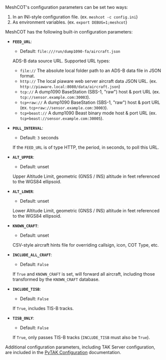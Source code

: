 MeshCOT's configuration parameters can be set two ways:

1. In an INI-style configuration file. (ex. ``meshcot -c config.ini``)
2. As environment variables. (ex. ``export DEBUG=1;meshcot``)

MeshCOT has the following built-in configuration parameters:

* **`FEED_URL`**:
    * Default: ``file:///run/dump1090-fa/aircraft.json``

    ADS-B data source URL. Supported URL types:

    - ``file://`` The absolute local folder path to an ADS-B data file in JSON format.
    - ``http://`` The local piaware web server aircraft data JSON URL. (ex. ``http://piaware.local:8080/data/aircraft.json``)
    - ``tcp://`` A dump1090 BaseStation (SBS-1, "raw") host & port URL (ex. ``tcp://sensor.example.com:30003``).
    - ``tcp+raw://`` A dump1090 BaseStation (SBS-1, "raw") host & port URL (ex. ``tcp+raw://sensor.example.com:30003``).
    - ``tcp+beast://`` A dump1090 Beast binary mode host & port URL (ex. ``tcp+beast://sensor.example.com:30005``).

* **`POLL_INTERVAL`**:
    * Default: ``3`` seconds

    If the `FEED_URL` is of type HTTP, the period, in seconds, to poll this URL.
    
* **`ALT_UPPER`**:
    * Default: unset

    Upper Altitude Limit, geometric (GNSS / INS) altitude in feet referenced to the WGS84 ellipsoid.

* **`ALT_LOWER`**:
    * Default: unset
    
    Lower Altitude Limit, geometric (GNSS / INS) altitude in feet referenced to the WGS84 ellipsoid.

* **`KNOWN_CRAFT`**:
    * Default: unset

    CSV-style aircraft hints file for overriding callsign, icon, COT Type, etc.

* **`INCLUDE_ALL_CRAFT`**:
    * Default: ``False``

    If ``True`` and ``KNOWN_CRAFT`` is set, will forward all aircraft, including those transformed by the ``KNOWN_CRAFT`` database.

* **`INCLUDE_TISB`**:
    * Default: ``False``

    If ``True``, includes TIS-B tracks.

* **`TISB_ONLY`**:
    * Default: ``False``

    If `True`, only passes TIS-B tracks (`INCLUDE_TISB` must also be `True`).

Additional configuration parameters, including TAK Server configuration, are included in the [PyTAK Configuration](https://pytak.readthedocs.io/en/latest/configuration/) documentation.





